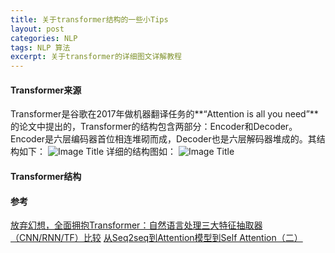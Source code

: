 ```yaml
---
title: 关于transformer结构的一些小Tips
layout: post
categories: NLP
tags: NLP 算法
excerpt: 关于transformer的详细图文详解教程
---
```

#### Transformer来源
Transformer是谷歌在2017年做机器翻译任务的**“Attention is all you need”**的论文中提出的，Transformer的结构包含两部分：Encoder和Decoder。Encoder是六层编码器首位相连堆砌而成，Decoder也是六层解码器堆成的。其结构如下：
![Image Title](https://i.loli.net/2019/03/27/5c9b3779d79b9.png)
详细的结构图如：
![Image Title](https://i.loli.net/2019/03/27/5c9b370ec551f.jpg)
#### Transformer结构






#### 参考

[放弃幻想，全面拥抱Transformer：自然语言处理三大特征抽取器（CNN/RNN/TF）比较](https://zhuanlan.zhihu.com/p/54743941)
[从Seq2seq到Attention模型到Self Attention（二）](https://wallstreetcn.com/articles/3417279)
